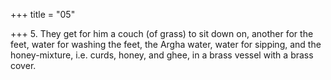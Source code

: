 +++
title = "05"

+++
5. They get for him a couch (of grass) to sit down on, another for the feet, water for washing the feet, the Argha water, water for sipping, and the honey-mixture, i.e. curds, honey, and ghee, in a brass vessel with a brass cover.
